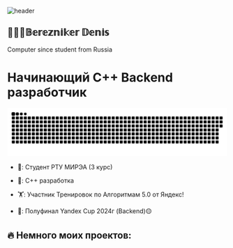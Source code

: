 ![header](https://capsule-render.vercel.app/api?type=waving&color=gradient&height=256&section=header&text=Hello%20World!&fontSize=75&animation=fadeIn&fontAlignY=38&desc=Welcome%20to%20my%20GitHub%20profile!%20Put%20stars,%20fork%20and%20contribute!&descAlignY=51&descAlign=62)

## 🙋🏻‍♂️𝔹𝕖𝕣𝕖𝕫𝕟𝕚𝕜𝕖𝕣 𝔻𝕖𝕟𝕚𝕤
Computer since student from Russia

# Начинающий С++ Backend разработчик

<p align="center">
 <img width="600" src="github-snake.svg" alt="snake"/>
</p>

- 🔭: Студент РТУ МИРЭА (3 курс)

- 👾: С++ разработка

- 🏋️: Участник Тренировок по Алгоритмам 5.0 от Яндекс!

- 🥸: Полуфинал Yandex Cup 2024г (Backend)🟡

🔥 Немного моих проектов:
----------------
